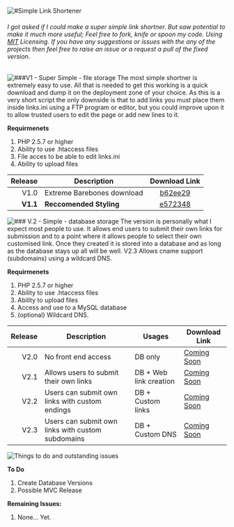 ![#Simple Link Shortener](http://puu.sh/9Ym1a/3ebd4c8fca.png)
###### I got asked if I could make a super simple link shortner. But saw potential to make it much more useful; Feel free to fork, knife or spoon my code.  Using [MIT](http://opensource.org/licenses/MIT) Licensing. If you have any suggestions or issues with the any of the projects then feel free to raise an issue or a request a pull of the fixed version.


![###V1 - Super Simple - file storage](http://puu.sh/9Yniy/b71d20e1ee.png)
The most simple shortner is extremely easy to use. All that is needed to get this working is a quick download and dump it on the deployment zone of your choice. As this is a very short script the only downside is that to add links you must place them inside links.ini using a FTP program or editor, but you could improve upon it to allow trusted users to edit the page or add new lines to it.

**Requirmenets**

1. PHP 2.5.7 or higher
2. Ability to use .htaccess files
3. File acces to be able to edit links.ini
4. Ability to upload files


| Release | Description                 | Download Link   |
| -------:| --------------------------- |:-----------------:|
| V1.0    | Extreme Barebones download  |[b62ee29](https://github.com/LukeXF/SimpleLinkShortener/releases/tag/V1.0)    |
| **V1.1**| **Reccomended Styling**     |[e572348](https://github.com/LukeXF/SimpleLinkShortener/releases/tag/V1.1)    |

![### V.2 - Simple - database storage](http://puu.sh/9YoVJ/4395ce7be1.png)
The version is personally what I expect most people to use. It allows end users to submit their own links for submission and to a point where it allows people to select their own customised link. Once they created it is stored into a database and as long as the database stays up all will be well. V2.3 Allows cname support (subdomains) using a wildcard DNS.


**Requirmenets**

1. PHP 2.5.7 or higher
2. Ability to use .htaccess files
3. Ability to upload files
4. Access and use to a MySQL database
4. (optional) Wildcard DNS.


| Release | Description                                       | Usages                 | Download Link   |
| -------:| ------------------------------------------------- |----------------------  |-----------------|
| V2.0    | No front end access                               | DB only                |[Coming Soon](https://github.com/LukeXF/SimpleLinkShortener/releases/tag/V2.0)                                   |
| V2.1    | Allows users to submit their own links            | DB + Web link creation |[Coming Soon](https://github.com/LukeXF/SimpleLinkShortener/releases/tag/V2.1)                                   |
| V2.2    | Users can submit own links with custom endings    | DB + Custom links      |[Coming Soon](https://github.com/LukeXF/SimpleLinkShortener/releases/tag/V2.2)                                   |
| V2.3    | Users can submit own links with custom subdomains | DB + Custom DNS        |[Coming Soon](https://github.com/LukeXF/SimpleLinkShortener/releases/tag/V2.3)                                   |


![Things to do and outstanding issues](http://puu.sh/9YPtw/67cedfb459.png)

**To Do**

1. Create Database Versions
2. Possible MVC Release

**Remaining Issues:**

1. None... Yet.

